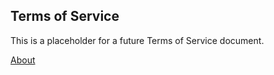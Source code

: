 ## Terms of Service

This is a placeholder for a future Terms of Service document.
   
[About](../)
